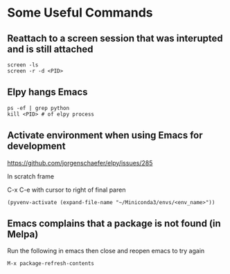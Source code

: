 # Some Useful Commands


## Reattach to a screen session that was interupted and is still attached

~~~
screen -ls
screen -r -d <PID> 
~~~



## Elpy hangs Emacs

~~~
ps -ef | grep python
kill <PID> # of elpy process
~~~



## Activate environment when using Emacs for development

https://github.com/jorgenschaefer/elpy/issues/285

In scratch frame

C-x C-e with cursor to right of final paren

~~~
(pyvenv-activate (expand-file-name "~/Miniconda3/envs/<env_name>"))
~~~



## Emacs complains that a package is not found (in Melpa)

Run the following in emacs then close and reopen emacs to try again

~~~
M-x package-refresh-contents
~~~


